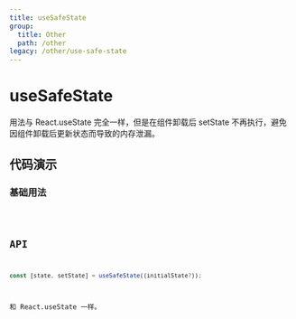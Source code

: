 ```yaml
---
title: useSafeState
group:
  title: Other
  path: /other
legacy: /other/use-safe-state
---
```


# useSafeState

用法与 React.useState 完全一样，但是在组件卸载后 setState 不再执行，避免因组件卸载后更新状态而导致的内存泄漏。

## 代码演示

### 基础用法

<code src="./demos/Demo1.tsx" />

## API

```typescript
const [state, setState] = useSafeState((initialState?));
```

和 React.useState 一样。
